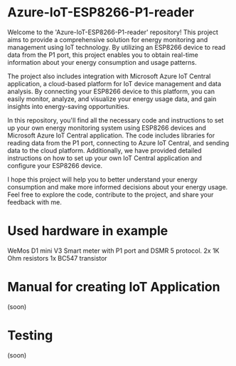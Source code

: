 # Azure-IoT-ESP8266-P1-reader
Welcome to the 'Azure-IoT-ESP8266-P1-reader' repository! This project aims to provide a comprehensive solution for energy monitoring and management using IoT technology. By utilizing an ESP8266 device to read data from the P1 port, this project enables you to obtain real-time information about your energy consumption and usage patterns.

The project also includes integration with Microsoft Azure IoT Central application, a cloud-based platform for IoT device management and data analysis. By connecting your ESP8266 device to this platform, you can easily monitor, analyze, and visualize your energy usage data, and gain insights into energy-saving opportunities.

In this repository, you'll find all the necessary code and instructions to set up your own energy monitoring system using ESP8266 devices and Microsoft Azure IoT Central application. The code includes libraries for reading data from the P1 port, connecting to Azure IoT Central, and sending data to the cloud platform. Additionally, we have provided detailed instructions on how to set up your own IoT Central application and configure your ESP8266 device.

I hope this project will help you to better understand your energy consumption and make more informed decisions about your energy usage. Feel free to explore the code, contribute to the project, and share your feedback with me.

# Used hardware in example
WeMos D1 mini V3
Smart meter with P1 port and DSMR 5 protocol.
2x 1K Ohm resistors
1x BC547 transistor

# Manual for creating IoT Application
(soon)

# Testing
(soon)


